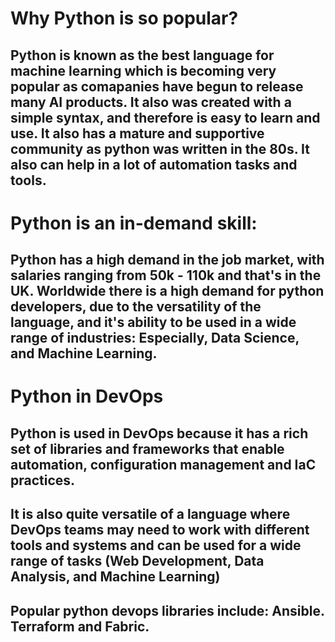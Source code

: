 # Why Python is so popular?

## Python is known as the best language for machine learning which is becoming very popular as comapanies have begun to release many AI products. It also was created with a simple syntax, and therefore is easy to learn and use. It also has a mature and supportive community as python was written in the 80s. It also can help in a lot of automation tasks and tools.

# Python is an in-demand skill:

## Python has a high demand in the job market, with salaries ranging from 50k - 110k and that's in the UK. Worldwide there is a high demand for python developers, due to the versatility of the language, and it's ability to be used in a wide range of industries: Especially, Data Science, and Machine Learning.

# Python in DevOps

## Python is used in DevOps because it has a rich set of libraries and frameworks that enable automation, configuration management and IaC practices.

## It is also quite versatile of a language where DevOps teams may need to work with different tools and systems and can be used for a wide range of tasks (Web Development, Data Analysis, and Machine Learning)

## Popular python devops libraries include: Ansible. Terraform and Fabric.


